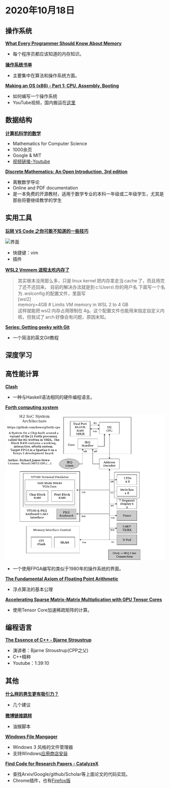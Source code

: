 # 2020年10月18日

## 操作系统

[**What Every Programmer Should Know About Memory**](https://people.freebsd.org/~lstewart/articles/cpumemory.pdf)

* 每个程序员都应该知道的内存知识。

[**操作系统书单**](https://danluu.com/programming-books/)

* 主要集中在算法和操作系统方面。

[**Making an OS (x86) - Part 1: CPU, Assembly, Booting**](https://www.youtube.com/watch?v=MwPjvJ9ulSc&feature=youtu.be&ab_channel=DaedalusCommunity)

* 如何编写一个操作系统
* YouTube视频，国内搬运在[这里](https://weibo.com/tv/show/1034:4541277765566470?from=old_pc_videoshow)

## 数据结构

[**计算机科学的数学**](https://courses.csail.mit.edu/6.042/spring17/mcs.pdf)

* Mathematics for Computer Science
* 1000余页
* Google & MIT
* [视频链接-Youtube](https://www.youtube.com/playlist?list=PLUl4u3cNGP60UlabZBeeqOuoLuj_KNphQ)

[**Discrete Mathematics: An Open Introduction, 3rd edition**](http://discrete.openmathbooks.org/dmoi3.html)

* 离散数学导论
* Online and PDF documentation
* 是一本免费的开源教材，适用于数学专业的本科一年级或二年级学生，尤其是那些将要继续教学的学生

## 实用工具

[**玩转 VS Code 之你可能不知道的一些技巧**](https://mp.weixin.qq.com/s?__biz=MzAxNzY0NDE3NA==&mid=2247484847&idx=1&sn=d7e87e15a254c1090b0ef885fbe19dc9&chksm=9be32a4eac94a358e8e09623c169ff2c50d196604e87bfb98980a64558183ecdacc9a650633d#rd)

![界面](https://mmbiz.qpic.cn/mmbiz_png/UzjmETLXwBarHrysRPgfdqnhbNVXP8VNk2jmRAErvnNVoGuvNow8SgiaSZZo8kvbF4nia1jXmf5Oc78J4B14jfrw/640?wx_fmt=png&tp=webp&wxfrom=5&wx_lazy=1&wx_co=1)

* 快捷键：vim
* 插件

[**WSL2 Vmmem 进程太吃内存了**](https://www.v2ex.com/t/668765)

>其实根本没用那么多，只是 linux kernel 把内存拿走当 cache 了，而且用完了还不还回来。
目前的解决办法就是到 c:\Users\ 你的用户名 下面写一个名为 .wslconfig 的配置文件，里面写 \
[wsl2] \
memory=4GB # Limits VM memory in WSL 2 to 4 GB \
这样就能把 wsl2 内存占用限制在 4g。这个配置文件也能用来指定自定义内核，但我试了 arch 好像会有问题，原因未知。

[**Series: Getting geeky with Git**](https://wanago.io/courses/getting-geeky-with-git/)

* 一个简洁的英文Git教程

## 深度学习

## 高性能计算

[**Clash**](https://clash-lang.org/)

* 一种与Haskell语法相同的硬件编程语言。

[**Forth computing system**](https://github.com/howerj/forth-cpu)

![structure](https://raw.githubusercontent.com/howerj/howerj.github.io/master/h2/system.png)

* 一个使用FPGA编写的类似于1980年的操作系统的界面。

[**The Fundamental Axiom of Floating Point Arithmetic**](https://www.johnbcoughlin.com/posts/floating-point-axiom/)

* 浮点算法的基本公理

[**Accelerating Sparse Matrix-Matrix Multiplication with GPU Tensor Cores**](https://arxiv.org/abs/2009.14600)

* 使用Tensor Core加速稀疏矩阵的计算。

## 编程语言

[**The Essence of C++ - Bjarne Stroustrup**](https://www.youtube.com/watch?v=86xWVb4XIyE&ab_channel=TheUniversityofEdinburgh)

* 演讲者：Bjarne Stroustrup(CPP之父)
* C++精粹
* Youtube：1:39:10

## 其他

[**什么样的男生更有吸引力？**](https://weibo.com/6543823943/JbKuakLuD?sudaref=passport.weibo.com&type=comment#_rnd1604073241422)

* 几个建议

[**微博链接跳转**](https://greasyfork.org/en/scripts/408836-%E5%BE%AE%E5%8D%9A%E9%93%BE%E6%8E%A5%E8%B7%B3%E8%BD%AC)

* 油猴脚本

[**Windows File Mangager**](https://github.com/microsoft/winfile)

* Windows 3 风格的文件管理器
* 支持Windows[应用商店安装](https://www.microsoft.com/store/apps/9p7vbbbc49rb?ocid=badge)

[**Find Code for Research Papers - CatalyzeX**](https://chrome.google.com/webstore/detail/find-code-for-research-pa/aikkeehnlfpamidigaffhfmgbkdeheil)

* 查找Arxiv/Google/github/Scholar等上面论文的代码实现。
* Chrome插件，也有[Firefox版](https://addons.mozilla.org/en-US/firefox/addon/code-finder-catalyzex/)
